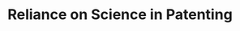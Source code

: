 ---
layout: default
api_or_bulk_downloads: https://zenodo.org/record/3575146
citation: 'Yes'
code: Bulk
description: 1834-2019
documentation: 'Marx, Matt and Aaron Fuegi, "Reliance on Science: Worldwide Front-Page
  Patent Citations to Scientific Articles"'
doi: 'This contains citations from the front pages of worldwide patents to articles
  in the Microsoft Academic Graph (MAG) from 1800-2018. '
error_metrics: https://github.com/mattmarx/reliance_on_science
location: https://zenodo.org/record/3575146#.XfQZMWRKiUk
record_creation_timestamp: 10/15/2021, 15:09:26
shortname: rons2
tags: 'DOI: 10.5281/zenodo.3575146

  Type: dataset'
terms_of_use: https://zenodo.org/record/4235193#.X6Fgb5CSm38
timeframe: 'Yes'
title: Reliance on Science in Patenting
uuid: 31505278-a3a9-49ce-be03-180694733711
versioning: innovation, patenting, science, citation, error, margins
---